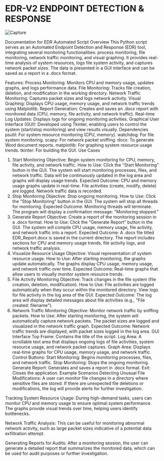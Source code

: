 

# EDR-V2 ENDPOINT DETECTION & RESPONSE 






![Capture](https://github.com/user-attachments/assets/bb1e5c8a-8233-49b9-b0db-e7195fbe0a98)









Documentation for EDR Automated Script
Overview
This Python script serves as an Automated Endpoint Detection and Response (EDR) tool, integrating several monitoring functionalities: process monitoring, file monitoring, network traffic monitoring, and visual graphing. It provides real-time analysis of system resources, logs file system activity, and captures network packet sizes. The data is presented in a GUI interface and can be saved as a report in a .docx format.

Features:
Process Monitoring: Monitors CPU and memory usage, updates graphs, and logs performance data.
File Monitoring: Tracks file creation, deletion, and modification in the working directory.
Network Traffic Monitoring: Captures packet sizes and logs network activity.
Visual Graphing: Displays CPU usage, memory usage, and network traffic trends using Matplotlib.
Report Generation: Creates and saves an .docx report with monitored data (CPU, memory, file activity, and network traffic).
Real-time Log Updates: Displays logs for ongoing monitoring activities.
Graphical User Interface (GUI): Developed using Tkinter, enabling users to control the system (start/stop monitoring) and view results visually.
Dependencies
psutil: For system resource monitoring (CPU, memory).
watchdog: For file system monitoring.
scapy: For network packet sniffing.
docx: To generate Word document reports.
matplotlib: For graphing system resource usage trends.
tkinter: For building the GUI.
Use Cases
1. Start Monitoring
Objective: Begin system monitoring for CPU, memory, file activity, and network traffic.
How to Use:
Click the "Start Monitoring" button in the GUI.
The system will start monitoring processes, files, and network traffic.
Data will be continuously updated in the log area and graphs will display usage trends.
Expected Outcome:
CPU and memory usage graphs update in real-time.
File activities (create, modify, delete) are logged.
Network traffic data is recorded.
2. Stop Monitoring
Objective: Stop ongoing monitoring.
How to Use:
Click the "Stop Monitoring" button in the GUI.
The system will stop all threads for monitoring.
Expected Outcome:
Monitoring threads will terminate.
The program will display a confirmation message: "Monitoring stopped."
3. Generate Report
Objective: Create a report of the monitoring session in a .docx format.
How to Use:
Click the "Generate Report" button in the GUI.
The system will compile CPU usage, memory usage, file activity, and network traffic into a report.
Expected Outcome:
A .docx file titled EDR_Report.docx is saved in the current directory.
The report includes sections for CPU and memory usage trends, file activity logs, and network traffic analysis.
4. Visualize Resource Usage
Objective: Visual representation of system resource usage.
How to Use:
After starting monitoring, the graphs update automatically.
The graphs display CPU usage, memory usage, and network traffic over time.
Expected Outcome:
Real-time graphs that allow users to visually monitor system resource trends.
5. File Activity Monitoring
Objective: Track changes in the file system (file creation, deletion, modification).
How to Use:
File activities are logged automatically when they occur within the monitored directory.
View logs for file activity in the log area of the GUI.
Expected Outcome:
The log area will display detailed messages about file activities (e.g., "File created: filename").
6. Network Traffic Monitoring
Objective: Monitor network traffic by sniffing packets.
How to Use:
After starting monitoring, the system will automatically capture network packets.
The packet sizes are logged and visualized in the network traffic graph.
Expected Outcome:
Network traffic trends are displayed, with packet sizes logged in the log area.
GUI Interface
Top Frame: Contains the title of the script.
Log Area: A scrollable text area that displays ongoing logs of file activities, system resource usage, and network packet captures.
Graph Area: Displays real-time graphs for CPU usage, memory usage, and network traffic.
Control Buttons:
Start Monitoring: Begins monitoring processes, files, and network traffic.
Stop Monitoring: Stops the ongoing monitoring.
Generate Report: Generates and saves a report in .docx format.
Exit: Closes the application.
Example Scenarios
Detecting Unusual File Modifications: A user can monitor file changes in a directory where sensitive files are stored. If there are unexpected file deletions or modifications, the log will provide alerts for further investigation.

Tracking System Resource Usage: During high-demand tasks, users can monitor CPU and memory usage to ensure optimal system performance. The graphs provide visual trends over time, helping users identify bottlenecks.

Network Traffic Analysis: This can be useful for monitoring abnormal network activity, such as large packet sizes indicative of a potential data exfiltration attempt.

Generating Reports for Audits: After a monitoring session, the user can generate a detailed report that summarizes the monitored data, which can be used for audit purposes or further investigation.
